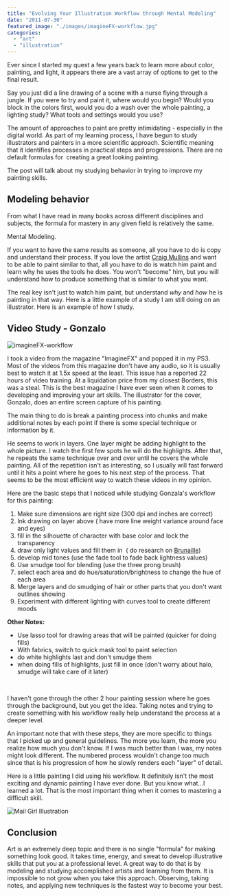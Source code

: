 ```yaml
---
title: "Evolving Your Illustration Workflow through Mental Modeling"
date: "2011-07-30"
featured_image: "./images/imagineFX-workflow.jpg"
categories: 
  - "art"
  - "illustration"
---
```


Ever since I started my quest a few years back to learn more about color, painting, and light, it appears there are a vast array of options to get to the final result.

Say you just did a line drawing of a scene with a nurse flying through a jungle. If you were to try and paint it, where would you begin? Would you block in the colors first, would you do a wash over the whole painting, a lighting study? What tools and settings would you use?

The amount of approaches to paint are pretty intimidating - especially in the digital world. As part of my learning process, I have begun to study illustrators and painters in a more scientific approach. Scientific meaning that it identifies processes in practical steps and progressions. There are no default formulas for  creating a great looking painting.

The post will talk about my studying behavior in trying to improve my painting skills.

## Modeling behavior

From what I have read in many books across different disciplines and subjects, the formula for mastery in any given field is relatively the same.

Mental Modeling.

If you want to have the same results as someone, all you have to do is copy and understand their process. If you love the artist [Craig Mullins](http://goodbrush.com/) and want to be able to paint similar to that, all you have to do is watch him paint and learn why he uses the tools he does. You won't "become" him, but you will understand how to produce something that is similar to what you want.

The real key isn't just to watch him paint, but understand _why_ and _how_ he is painting in that way. Here is a little example of a study I am still doing on an illustrator. Here is an example of how I study.

## Video Study - Gonzalo

![](./images/imagineFX-workflow.jpg "imagineFX-workflow")

I took a video from the magazine "ImagineFX" and popped it in my PS3. Most of the videos from this magazine don't have any audio, so it is usually best to watch it at 1.5x speed at the least. This issue has a reported 22 hours of video training. At a liquidation price from my closest Borders, this was a steal. This is the best magazine I have ever seen when it comes to developing and improving your art skills. The illustrator for the cover, Gonzalo, does an entire screen capture of his painting.

The main thing to do is break a painting process into chunks and make additional notes by each point if there is some special technique or information by it.

He seems to work in layers. One layer might be adding highlight to the whole picture. I watch the first few spots he will do the highlights. After that, he repeats the same technique over and over until he covers the whole painting. All of the repetition isn't as interesting, so I usually will fast forward until it hits a point where he goes to his next step of the process. That seems to be the most efficient way to watch these videos in my opinion.

Here are the basic steps that I noticed while studying Gonzala's workflow for this painting:

1. Make sure dimensions are right size (300 dpi and inches are correct)
2. Ink drawing on layer above ( have more line weight variance around face and eyes)
3. fill in the silhouette of character with base color and lock the transparency
4. draw only light values and fill them in  ( do research on [Brunaille](http://en.wikipedia.org/wiki/Brunaille))
5. develop mid tones (use the fade tool to fade back lightness values)
6. Use smudge tool for blending (use the three prong brush)
7. select each area and do hue/saturation/brightness to change the hue of each area
8. Merge layers and do smudging of hair or other parts that you don't want outlines showing
9. Experiment with different lighting with curves tool to create different moods

**Other Notes:**

- Use lasso tool for drawing areas that will be painted (quicker for doing fills)
- With fabrics, switch to quick mask tool to paint selection
- do white highlights last and don't smudge them
- when doing fills of highlights, just fill in once (don't worry about halo, smudge will take care of it later)

 

I haven't gone through the other 2 hour painting session where he goes through the background, but you get the idea. Taking notes and trying to create something with his workflow really help understand the process at a deeper level.

An important note that with these steps, they are more specific to things that I picked up and general guidelines. The more you learn, the more you realize how much you don't know. If I was much better than I was, my notes might look different. The numbered process wouldn't change too much since that is his progression of how he slowly renders each "layer" of detail.

Here is a little painting I did using his workflow. It definitely isn't the most exciting and dynamic painting I have ever done. But you know what...I learned a lot. That is the most important thing when it comes to mastering a difficult skill.

![Mail Girl Illustration](./images/mail-girl.jpg "mail-girl")

## Conclusion

Art is an extremely deep topic and there is no single "formula" for making something look good. It takes time, energy, and sweat to develop illustrative skills that put you at a professional level. A great way to do that is by modeling and studying accomplished artists and learning from them. It is impossible to not grow when you take this approach. Observing, taking notes, and applying new techniques is the fastest way to become your best.
